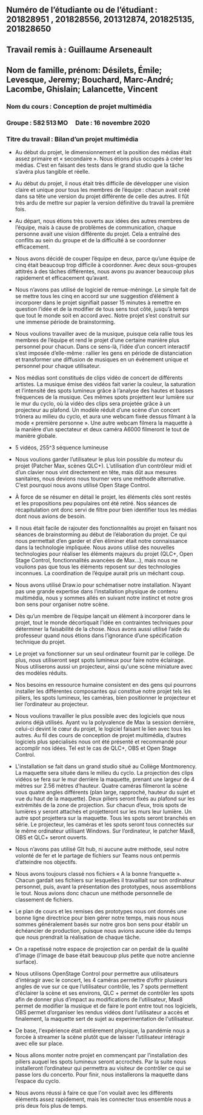 ## Numéro de l’étudiante ou de l’étudiant : 201828951 , 201828556, 201312874, 201825135, 201828650 
## Travail remis à : Guillaume Arseneault  
## Nom de famille, prénom: Désilets, Émile; Levesque, Jeremy; Bouchard, Marc-André; Lacombe, Ghislain; Lalancette, Vincent 
### Nom du cours : Conception de projet multimédia  
### Groupe : 582 513 MO       Date : 16 novembre 2020 
### Titre du travail : Bilan d’un projet multimédia 

* Au début du projet, le dimensionnement et la position des médias était assez primaire et « secondaire ». Nous étions plus occupés à créer les médias. C’est en faisant des tests dans le grand studio que la tâche s’avéra plus tangible et réelle.

* Au début du projet, il nous était très difficile de développer une vision claire et unique pour tous les membres de l’équipe : chacun avait créé dans sa tête une version du projet différente de celle des autres. Il fût très ardu de mettre sur papier la version définitive du travail la première fois.

* Au départ, nous étions très ouverts aux idées des autres membres de l’équipe, mais à cause de problèmes de communication, chaque personne avait une vision différente du projet. Cela a entraîné des conflits au sein du groupe et de la difficulté à se coordonner efficacement.

* Nous avons décidé de couper l’équipe en deux, parce qu’une équipe de cinq était beaucoup trop difficile à coordonner. Avec deux sous-groupes attitrés à des tâches différentes, nous avons pu avancer beaucoup plus rapidement et efficacement qu’avant.

* Nous n’avons pas utilisé de logiciel de remue-méninge. Le simple fait de se mettre tous les cinq en accord sur une suggestion d’élément à incorporer dans le projet signifiait passer 15 minutes à remettre en question l’idée et de la modifier de tous sens tout côté, jusqu’à temps que tout le monde soit en accord avec. Notre projet s’est construit sur une immense période de brainstorming.

* Nous voulions travailler avec de la musique, puisque cela rallie tous les membres de l’équipe et rend le projet d’une certaine manière plus personnel pour chacun. Dans ce sens-là, l’idée d’un concert interactif s’est imposée d’elle-même : rallier les gens en période de distanciation et transformer une diffusion de musiques en un événement unique et personnel pour chaque utilisateur.

* Nos médias sont constitués de clips vidéo de concert de différents artistes. La musique émise des vidéos fait varier la couleur, la saturation et l’intensité des spots lumineux grâce à l’analyse des hautes et basses fréquences de la musique. Ces mêmes spots projettent leur lumière sur le mur du cyclo, où la vidéo des clips sera projetée grâce à un projecteur au plafond. Un modèle réduit d’une scène d’un concert trônera au milieu du cyclo, et aura une webcam fixée dessus filmant à la mode « première personne ». Une autre webcam filmera la maquette à la manière d’un spectateur et deux caméra A6000 filmeront le tout de manière globale.  

* 5 vidéos, 255^3 séquence lumineuse

* Nous voulions garder l’utilisateur le plus loin possible du moteur du projet (Patcher Max, scènes QLC+). L’utilisation d’un contrôleur midi et d’un clavier nous vint directement en tête, mais dût aux mesures sanitaires, nous devions nous tourner vers une méthode alternative. C’est pourquoi nous avons utilisé Open Stage Control.

* À force de se résumer en détail le projet, les éléments clés sont restés et les propositions peu populaires ont été retiré. Nos séances de récapitulation ont donc servi de filtre pour bien identifier tous les médias dont nous avions de besoin.

* Il nous était facile de rajouter des fonctionnalités au projet en faisant nos séances de brainstorming au début de l’élaboration du projet. Ce qui nous permettait d’en garder et d’en éliminer était notre connaissance dans la technologie impliquée. Nous avons utilisé des nouvelles technologies pour réaliser les éléments majeurs du projet (QLC+, Open Stage Control, fonctionnalités avancées de Max…), mais nous ne voulions pas que tous les éléments reposent sur des technologies inconnues. La coordination de l’équipe aurait pris un méchant coup.

* Nous avons utilisé Draw.io pour schématiser notre installation. N’ayant pas une grande expertise dans l’installation physique de contenu multimédia, nous y sommes allés en suivant notre instinct et notre gros bon sens pour organiser notre scène.

* Dès qu’un membre de l’équipe lançait un élément à incorporer dans le projet, tout le monde décortiquait l’idée en contraintes techniques pour déterminer la faisabilité de la chose. Nous avons aussi utilisé l’aide du professeur quand nous étions dans l’ignorance d’une spécification technique du projet.

* Le projet va fonctionner sur un seul ordinateur fournit par le collège.  De plus, nous utiliseront sept spots lumineux pour faire notre éclairage. Nous utiliserons aussi un projecteur, ainsi qu'une scène miniature avec des modèles réduits.

* Nos besoins en ressource humaine consistent en des gens qui pourrons installer les différentes composantes qui constitue notre projet tels les piliers, les spots lumineux, les caméras, bien positionner le projecteur et lier l’ordinateur au projecteur.

* Nous voulions travailler le plus possible avec des logiciels que nous avions déjà utilisés. Ayant vu la polyvalence de Max la session dernière, celui-ci devint le cœur du projet, le logiciel faisant le lien avec tous les autres. Au fil des cours de conception de projet multimédia, d’autres logiciels plus spécialisés nous ont été présenté et recommandé pour accomplir nos idées. Tel est le cas de QLC+, OBS et Open Stage Control.

* L'installation se fait dans un grand studio situé au Collège Montmorency. La maquette sera située dans le milieu du cyclo. La projection des clips vidéos se fera sur le mur derrière la maquette, prenant une largeur de 4 mètres sur 2.56 mètres d’hauteur. Quatre caméras filmeront la scène sous quatre angles différents (plan large, rapproché, hauteur du sujet et vue du haut de la maquette). Deux piliers seront fixés au plafond sur les extrémités de la zone de projection. Sur chacun d’eux, trois spots de lumières y seront attachés et projetteront sur les murs leur lumière. Un autre spot projettera sur la maquette. Tous les spots seront branchés en série. Le projecteur, les caméras et les spots seront tous connectés sur le même ordinateur utilisant Windows. Sur l’ordinateur, le patcher Max8, OBS et QLC+ seront ouverts.

* Nous n’avons pas utilisé GIt hub, ni aucune autre méthode, seul notre volonté de fer et le partage de fichiers sur Teams nous ont permis d’atteindre nos objectifs.

* Nous avons toujours classé nos fichiers « A la bonne franquette ». Chacun gardait ses fichiers sur lesquelles il travaillait sur son ordinateur personnel, puis, avant la présentation des prototypes, nous assemblions le tout. Nous avions donc chacun une méthode personnelle de classement de fichiers. 

* Le plan de cours et les remises des prototypes nous ont donnés une bonne ligne directrice pour bien gérer notre temps, mais nous nous sommes généralement basés sur notre gros bon sens pour établir un échéancier de production, puisque nous avions aucune idée du temps que nous prendrait la réalisation de chaque tâche. 

* On a rapetissé notre espace de projection car on perdait de la qualité d’image (l’image de base était beaucoup plus petite que notre ancienne surface).

* Nous utilisons OpenStage Control pour permettre aux utilisateurs d’intéragir avec le concert, les 4 caméras permettre d’offrir plusieurs angles de vue sur ce que l’utilisateur contrôle, les 7 spots permettent d’éclairer la scène et ses environs, QLC + permet de contrôler les spots afin de donner plus d’impact au modifications de l’utilisateur, Max8 permet de  modifier la musique et de faire le pont entre tout nos logiciels, OBS permet d’organiser les rendus vidéos dont l’utilisateur a accès et finalement, la maquette sert de sujet au experimentation de l'utilisateur.

* De base, l'expérience était entièrement physique, la pandémie nous a forcée à streamer la scène plutôt que de laisser l’utilisateur intéragir avec elle sur place. 

* Nous allons monter notre projet en commençant par l’installation des piliers auquel les spots lumineux seront accrochés. Par la suite nous installeront l’ordinateur qui permettra au visiteur de contrôler ce qui se passe lors du concerto. Pour finir, nous installerons la maquette dans l’espace du cyclo.

* Nous avons réussi à faire ce que l'on voulait avec les différents éléments assez rapidement, mais les connecter tous ensemble nous a pris deux fois plus de temps.
